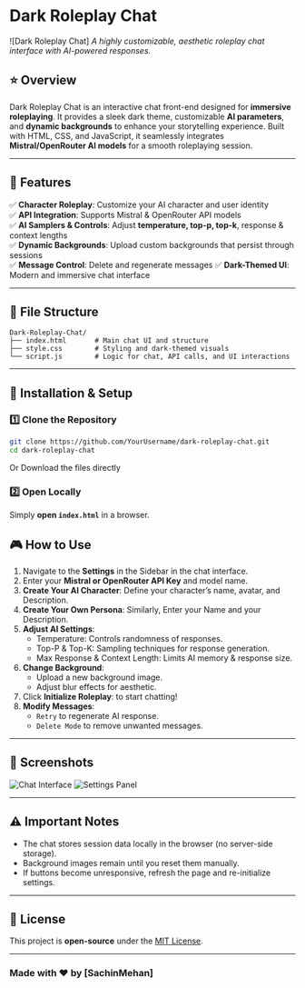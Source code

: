 # Dark Roleplay Chat

![Dark Roleplay Chat]
_A highly customizable, aesthetic roleplay chat interface with AI-powered responses._

## ⭐ Overview
Dark Roleplay Chat is an interactive chat front-end designed for **immersive roleplaying**. It provides a sleek dark theme, customizable **AI parameters**, and **dynamic backgrounds** to enhance your storytelling experience. Built with HTML, CSS, and JavaScript, it seamlessly integrates **Mistral/OpenRouter AI models** for a smooth roleplaying session.

---

## 🚀 Features

✅ **Character Roleplay**: Customize your AI character and user identity  
✅ **API Integration**: Supports Mistral & OpenRouter API models  
✅ **AI Samplers & Controls**: Adjust **temperature, top-p, top-k**, response & context lengths  
✅ **Dynamic Backgrounds**: Upload custom backgrounds that persist through sessions  
✅ **Message Control**: Delete and regenerate messages 
✅ **Dark-Themed UI**: Modern and immersive chat interface  

---

## 📁 File Structure

```
Dark-Roleplay-Chat/
├── index.html       # Main chat UI and structure
├── style.css        # Styling and dark-themed visuals
└── script.js        # Logic for chat, API calls, and UI interactions
```

---

## 🔧 Installation & Setup

### 1️⃣ Clone the Repository
```sh
git clone https://github.com/YourUsername/dark-roleplay-chat.git
cd dark-roleplay-chat
```
Or Download the files directly

### 2️⃣ Open Locally
Simply **open `index.html`** in a browser.

## 🎮 How to Use
1. Navigate to the **Settings** in the Sidebar in the chat interface.
2. Enter your **Mistral or OpenRouter API Key** and model name.
3. **Create Your AI Character**: Define your character’s name, avatar, and Description.
4. **Create Your Own Persona**: Similarly, Enter your Name and your Description.
3. **Adjust AI Settings**:
   - Temperature: Controls randomness of responses.
   - Top-P & Top-K: Sampling techniques for response generation.
   - Max Response & Context Length: Limits AI memory & response size.
4. **Change Background**:
   - Upload a new background image.
   - Adjust blur effects for aesthetic.
5. Click **Initialize Roleplay**: to start chatting!
6. **Modify Messages**:
   - `Retry` to regenerate AI response.
   - `Delete Mode` to remove unwanted messages.

---

## 📸 Screenshots

![Chat Interface](https://your-image-link.com/screenshot1.png)
![Settings Panel](https://your-image-link.com/screenshot2.png)

---

## ⚠️ Important Notes

- The chat stores session data locally in the browser (no server-side storage).
- Background images remain until you reset them manually.
- If buttons become unresponsive, refresh the page and re-initialize settings.

---

## 📜 License
This project is **open-source** under the [MIT License](LICENSE).

---

### Made with ❤️ by [SachinMehan]
